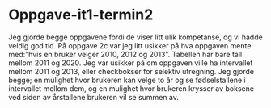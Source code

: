 # Oppgave-it1-termin2
Jeg gjorde begge oppgavene fordi de viser litt ulik kompetanse, og vi hadde veldig god tid.
På oppgave 2c var jeg litt usikker på hva oppgaven mente med:"hvis en bruker velger 2010, 2012 og 2013". Tabellen har bare tall mellom 2011 og 2020. Jeg var usikker på om oppgaven ville ha intervallet mellom 2011 og 2013, eller checkbokser for selektiv utregning. Jeg gjorde begge; en mulighet hvor brukeren kan velge to år og se fødselstallene i intervallet mellom dem, og en mulighet hvor brukeren krysser av boksene ved siden av årstallene brukeren vil se summen av.

